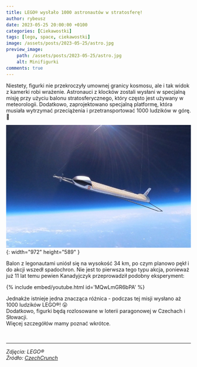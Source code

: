 ```yaml
---
title: LEGO® wysłało 1000 astronautów w stratosferę!
author: rybeusz
date: 2023-05-25 20:00:00 +0100
categories: [Ciekawostki]
tags: [lego, space, ciekawostki]
image: /assets/posts/2023-05-25/astro.jpg
preview_image:
    path: /assets/posts/2023-05-25/astro.jpg
    alt: Minifigurki
comments: true
---
```


Niestety, figurki nie przekroczyły umownej granicy kosmosu, ale i tak widok z kamerki robi wrażenie. Astronauci z klocków zostali wysłani w specjalną misję przy użyciu balonu stratosferycznego, który często jest używany w meteorologii. Dodatkowo, zaprojektowano specjalną platformę, która musiała wytrzymać przeciążenia i przetransportować 1000 ludzików w górę. 🚀

![Platforma](/assets/posts/2023-05-25/astro-2.jpg){: width="972" height="589" }

Balon z legonautami uniósł się na wysokość 34 km, po czym planowo pękł i do akcji wszedł spadochron.
Nie jest to pierwsza tego typu akcja, ponieważ już 11 lat temu pewien Kanadyjczyk przeprowadził podobny eksperyment:

{% include embed/youtube.html id='MQwLmGR6bPA' %}

Jednakże istnieje jedna znacząca różnica - podczas tej misji wysłano aż 1000 ludzików LEGO®! 😮   
Dodatkowo, figurki będą rozlosowane w loterii paragonowej w Czechach i Słowacji.   
Więcej szczegółów mamy poznać wkrótce.

<br/>

---
_Zdjęcia: LEGO®_   
_Źródło: [CzechCrunch](https://cc.cz/lego-chce-detem-priblizit-vesmir-a-vedu-do-stratosfery-proto-vyslalo-tisic-malych-astronautu/)_
